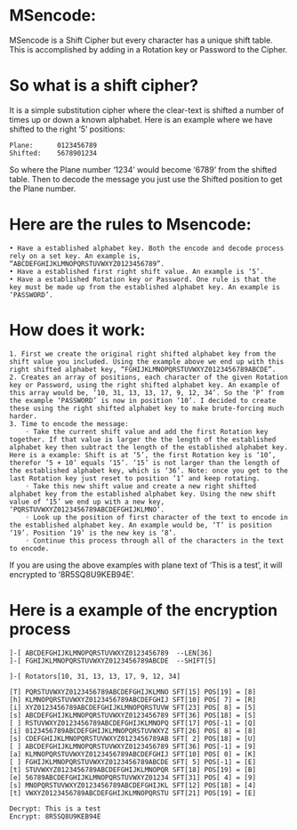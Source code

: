 # MSencode: 
MSencode is a Shift Cipher but every character has a unique shift table. This is accomplished by adding in a Rotation key or Password to the Cipher.

# So what is a shift cipher? 
It is a simple substitution cipher where the clear-text is shifted a number of times up or down a known alphabet. Here is an example where we have shifted to the right ‘5’ positions:
```
Plane:	    0123456789
Shifted:    5678901234
```

So where the Plane number ‘1234’ would become ‘6789’ from the shifted table. Then to decode the message you just use the Shifted position to get the Plane number. 

# Here are the rules to Msencode:
    • Have a established alphabet key. Both the encode and decode process rely on a set key. An example is, “ABCDEFGHIJKLMNOPQRSTUVWXYZ0123456789”.
    • Have a established first right shift value. An example is ‘5’.
    • Have a established Rotation key or Password. One rule is that the key must be made up from the established alphabet key. An example is ‘PASSWORD’.

# How does it work:
    1. First we create the original right shifted alphabet key from the shift value you included. Using the example above we end up with this right shifted alphabet key, “FGHIJKLMNOPQRSTUVWXYZ0123456789ABCDE”.
    2. Creates an array of positions, each character of the given Rotation key or Password, using the right shifted alphabet key. An example of this array would be, ‘10, 31, 13, 13, 17, 9, 12, 34’. So the ‘P’ from the example ‘PASSWORD’ is now in position ‘10’. I decided to create these using the right shifted alphabet key to make brute-forcing much harder. 
    3. Time to encode the message:
        ◦ Take the current shift value and add the first Rotation key together. If that value is larger the the length of the established alphabet key then subtract the length of the established alphabet key. Here is a example: Shift is at ‘5’, the first Rotation key is ‘10’, therefor ‘5 + 10’ equals ‘15’. ‘15’ is not larger than the length of the established alphabet key, which is ‘36’. Note: once you get to the last Rotation key just reset to position ‘1’ and keep rotating. 
        ◦ Take this new shift value and create a new right shifted alphabet key from the established alphabet key. Using the new shift value of ‘15’ we end up with a new key, ‘PQRSTUVWXYZ0123456789ABCDEFGHIJKLMNO’.
        ◦ Look up the position of first character of the text to encode in the established alphabet key. An example would be, ‘T’ is position ‘19’. Position ‘19’ is the new key is ‘8’.
        ◦ Continue this process through all of the characters in the text to encode.

If you are using the above examples with plane text of ‘This is a test’, it will encrypted to ‘8R5SQ8U9KEB94E’.


# Here is a example of the encryption process
```
]-[ ABCDEFGHIJKLMNOPQRSTUVWXYZ0123456789  --LEN[36]
]-[ FGHIJKLMNOPQRSTUVWXYZ0123456789ABCDE  --SHIFT[5]
 
]-[ Rotators[10, 31, 13, 13, 17, 9, 12, 34]
 
[T] PQRSTUVWXYZ0123456789ABCDEFGHIJKLMNO SFT[15] POS[19] = [8]
[h] KLMNOPQRSTUVWXYZ0123456789ABCDEFGHIJ SFT[10] POS[ 7] = [R]
[i] XYZ0123456789ABCDEFGHIJKLMNOPQRSTUVW SFT[23] POS[ 8] = [5]
[s] ABCDEFGHIJKLMNOPQRSTUVWXYZ0123456789 SFT[36] POS[18] = [S]
[ ] RSTUVWXYZ0123456789ABCDEFGHIJKLMNOPQ SFT[17] POS[-1] = [Q]
[i] 0123456789ABCDEFGHIJKLMNOPQRSTUVWXYZ SFT[26] POS[ 8] = [8]
[s] CDEFGHIJKLMNOPQRSTUVWXYZ0123456789AB SFT[ 2] POS[18] = [U]
[ ] ABCDEFGHIJKLMNOPQRSTUVWXYZ0123456789 SFT[36] POS[-1] = [9]
[a] KLMNOPQRSTUVWXYZ0123456789ABCDEFGHIJ SFT[10] POS[ 0] = [K]
[ ] FGHIJKLMNOPQRSTUVWXYZ0123456789ABCDE SFT[ 5] POS[-1] = [E]
[t] STUVWXYZ0123456789ABCDEFGHIJKLMNOPQR SFT[18] POS[19] = [B]
[e] 56789ABCDEFGHIJKLMNOPQRSTUVWXYZ01234 SFT[31] POS[ 4] = [9]
[s] MNOPQRSTUVWXYZ0123456789ABCDEFGHIJKL SFT[12] POS[18] = [4]
[t] VWXYZ0123456789ABCDEFGHIJKLMNOPQRSTU SFT[21] POS[19] = [E]
 
Decrypt: This is a test
Encrypt: 8R5SQ8U9KEB94E


```


